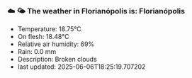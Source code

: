 ### ☁️ 🌤️  The weather in Florianópolis is: Florianópolis

- Temperature: 18.75°C
- On flesh: 18.48°C
- Relative air humidity: 69%
- Rain: 0.0 mm
- Description: Broken clouds
- last updated: 2025-06-06T18:25:19.707202
